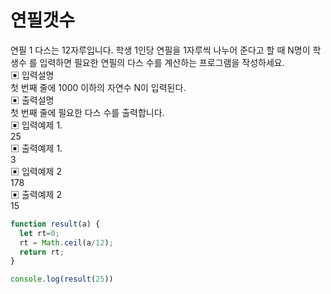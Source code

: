 # 연필갯수

연필 1 다스는 12자루입니다. 학생 1인당 연필을 1자루씩 나누어 준다고 할 때 N명이 학생수 를 입력하면 필요한 연필의 다스 수를 계산하는 프로그램을 작성하세요.   
▣ 입력설명   
첫 번째 줄에 1000 이하의 자연수 N이 입력된다.    
▣ 출력설명   
첫 번째 줄에 필요한 다스 수를 출력합니다.   
▣ 입력예제 1.  
25      
▣ 출력예제 1.   
3   
▣ 입력예제 2    
178      
▣ 출력예제 2    
15      

```js
function result(a) {
  let rt=0;
  rt = Math.ceil(a/12);
  return rt;
}

console.log(result(25))
```
